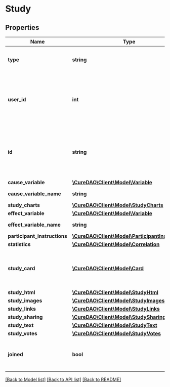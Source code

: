 # Study

## Properties
Name | Type | Description | Notes
------------ | ------------- | ------------- | -------------
**type** | **string** | Ex: population, cohort, or individual | 
**user_id** | **int** | The user id of the principal investigator or subject if an individual studies | [optional] 
**id** | **string** | ID of the cohort study which is necessary to allow participants to join | [optional] 
**cause_variable** | [**\CureDAO\Client\Model\Variable**](Variable.md) |  | [optional] 
**cause_variable_name** | **string** | Ex: Sleep Quality | [optional] 
**study_charts** | [**\CureDAO\Client\Model\StudyCharts**](StudyCharts.md) |  | [optional] 
**effect_variable** | [**\CureDAO\Client\Model\Variable**](Variable.md) |  | [optional] 
**effect_variable_name** | **string** | Ex: Overall Mood | [optional] 
**participant_instructions** | [**\CureDAO\Client\Model\ParticipantInstruction**](ParticipantInstruction.md) |  | [optional] 
**statistics** | [**\CureDAO\Client\Model\Correlation**](Correlation.md) |  | [optional] 
**study_card** | [**\CureDAO\Client\Model\Card**](Card.md) | Contains a summary, images, sharing buttons, and links | [optional] 
**study_html** | [**\CureDAO\Client\Model\StudyHtml**](StudyHtml.md) |  | [optional] 
**study_images** | [**\CureDAO\Client\Model\StudyImages**](StudyImages.md) |  | [optional] 
**study_links** | [**\CureDAO\Client\Model\StudyLinks**](StudyLinks.md) |  | [optional] 
**study_sharing** | [**\CureDAO\Client\Model\StudySharing**](StudySharing.md) |  | [optional] 
**study_text** | [**\CureDAO\Client\Model\StudyText**](StudyText.md) |  | [optional] 
**study_votes** | [**\CureDAO\Client\Model\StudyVotes**](StudyVotes.md) |  | [optional] 
**joined** | **bool** | True if you are sharing your data with this study | [optional] 

[[Back to Model list]](../../README.md#documentation-for-models) [[Back to API list]](../../README.md#documentation-for-api-endpoints) [[Back to README]](../../README.md)
